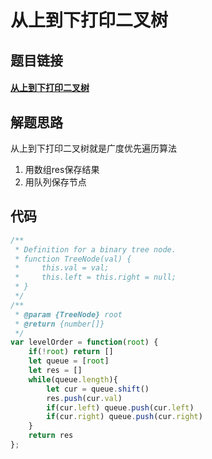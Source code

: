 # 从上到下打印二叉树

## 题目链接

#### [从上到下打印二叉树](https://leetcode.cn/problems/cong-shang-dao-xia-da-yin-er-cha-shu-lcof/)

## 解题思路

从上到下打印二叉树就是广度优先遍历算法

1. 用数组res保存结果
2. 用队列保存节点

## 代码

```js
/**
 * Definition for a binary tree node.
 * function TreeNode(val) {
 *     this.val = val;
 *     this.left = this.right = null;
 * }
 */
/**
 * @param {TreeNode} root
 * @return {number[]}
 */
var levelOrder = function(root) {
    if(!root) return []
    let queue = [root]
    let res = []
    while(queue.length){
        let cur = queue.shift()
        res.push(cur.val)
        if(cur.left) queue.push(cur.left)
        if(cur.right) queue.push(cur.right)
    }
    return res
};
```

